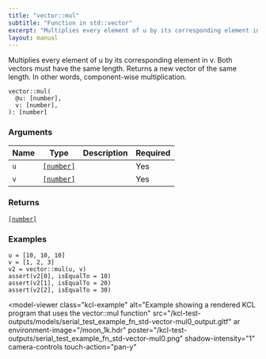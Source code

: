 ```yaml
---
title: "vector::mul"
subtitle: "Function in std::vector"
excerpt: "Multiplies every element of u by its corresponding element in v. Both vectors must have the same length. Returns a new vector of the same length. In other words, component-wise multiplication."
layout: manual
---
```


Multiplies every element of u by its corresponding element in v. Both vectors must have the same length. Returns a new vector of the same length. In other words, component-wise multiplication.

```kcl
vector::mul(
  @u: [number],
  v: [number],
): [number]
```



### Arguments

| Name | Type | Description | Required |
|----------|------|-------------|----------|
| `u` | [`[number]`](/docs/kcl-std/types/std-types-number) |  | Yes |
| `v` | [`[number]`](/docs/kcl-std/types/std-types-number) |  | Yes |

### Returns

[`[number]`](/docs/kcl-std/types/std-types-number)


### Examples

```kcl
u = [10, 10, 10]
v = [1, 2, 3]
v2 = vector::mul(u, v)
assert(v2[0], isEqualTo = 10)
assert(v2[1], isEqualTo = 20)
assert(v2[2], isEqualTo = 30)

```


<model-viewer
  class="kcl-example"
  alt="Example showing a rendered KCL program that uses the vector::mul function"
  src="/kcl-test-outputs/models/serial_test_example_fn_std-vector-mul0_output.gltf"
  ar
  environment-image="/moon_1k.hdr"
  poster="/kcl-test-outputs/serial_test_example_fn_std-vector-mul0.png"
  shadow-intensity="1"
  camera-controls
  touch-action="pan-y"
>
</model-viewer>


